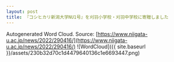 ```yaml
---
layout: post
title: 『コシヒカリ新潟大学NU1号』を刈羽小学校・刈羽中学校に寄贈しました
---
```

Autogenerated Word Cloud.
Source\: [https://www.niigata-u.ac.jp/news/2022/290416/](https://www.niigata-u.ac.jp/news/2022/290416/)
![WordCloud]({{ site.baseurl }}/assets/230b32d70c1d4479640136c1e6693447.png)